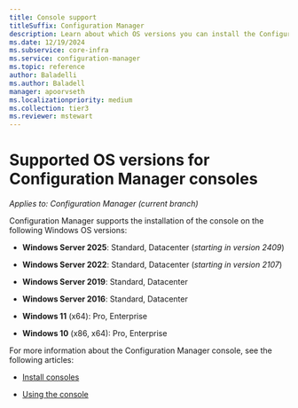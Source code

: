 ```yaml
---
title: Console support
titleSuffix: Configuration Manager
description: Learn about which OS versions you can install the Configuration Manager console.
ms.date: 12/19/2024
ms.subservice: core-infra
ms.service: configuration-manager
ms.topic: reference
author: Baladelli
ms.author: Baladell
manager: apoorvseth
ms.localizationpriority: medium
ms.collection: tier3
ms.reviewer: mstewart
---
```


# Supported OS versions for Configuration Manager consoles

*Applies to: Configuration Manager (current branch)*

Configuration Manager supports the installation of the console on the following Windows OS versions:

- **Windows Server 2025**: Standard, Datacenter (_starting in version 2409_)<!-- 10200029 -->

- **Windows Server 2022**: Standard, Datacenter (_starting in version 2107_)<!-- 10200029 -->

- **Windows Server 2019**: Standard, Datacenter

- **Windows Server 2016**: Standard, Datacenter

- **Windows 11** (x64): Pro, Enterprise

- **Windows 10** (x86, x64): Pro, Enterprise

For more information about the Configuration Manager console, see the following articles:

- [Install consoles](../../servers/deploy/install/install-consoles.md)

- [Using the console](../../servers/manage/admin-console.md)
